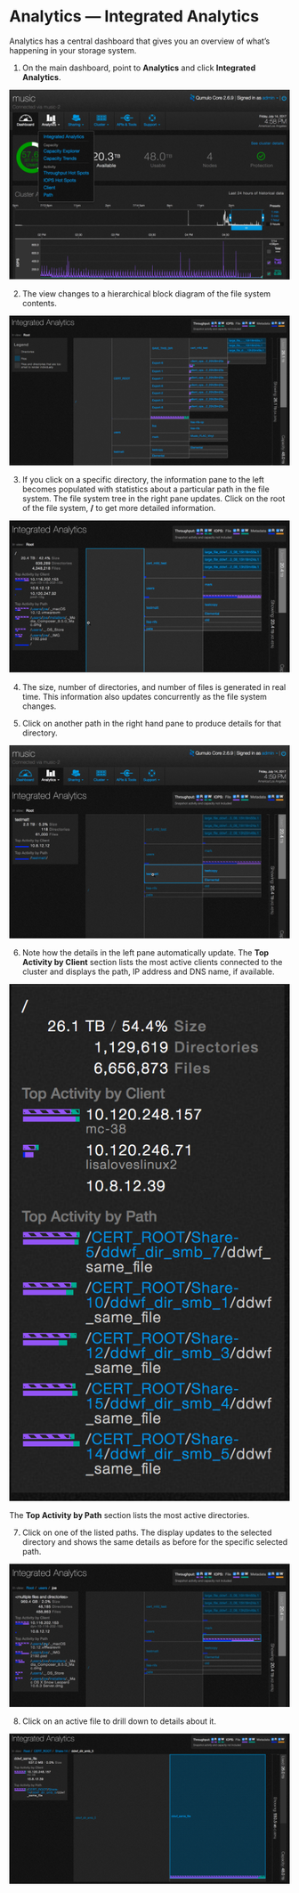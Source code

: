 # Analytics &mdash; Integrated Analytics 

Analytics has a central dashboard that gives you an overview of what’s happening in your storage system.

1. On the main dashboard, point to **Analytics** and click **Integrated Analytics**.

![Selecting Integrated Analytics](images/a-integratedanalytics.png)

2. The view changes  to a hierarchical block diagram of the file system contents.

![Integrated Analytics - default](images/a-ia-firstclick.png)

3. If you click on a specific directory, the information pane to the left becomes populated with statistics about a particular path in the file system. The file system tree in the right pane updates.  Click on the root of the file system, **/** to get more detailed information.

![Integrated Analytics Detail root](images/a-ia-rootclick.png)

4. The size, number of directories, and number of files is generated in real time. This information also updates concurrently as the file system changes.

5. Click on another path in the right hand pane to produce details for that directory.

![Directory Analytics](images/a-ia-dirdetail2.png)

6. Note how the details in the left pane automatically update. The **Top Activity by Client** section lists the most active clients connected to the cluster and displays the path, IP address and DNS name, if available.

![Top Activity by Client](images/a-ia-leftpane-detail.png)

The **Top Activity by Path** section lists the most active directories.

7. Click on one of the listed paths. The display updates to the selected directory and shows the same details as before for the specific selected path.

![Path Details](images/a-ia-topactivitybypath-click-specific.png)

8. Click on an active file to drill down to details about it. 

![File Analytics](images/a-ia-fileactivity.png)


 




 

